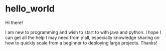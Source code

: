 # hello_world
 
 Hi there!
 
 I am new to programming and wish to start to with java and python.
 I hope I can get all the help I may need from y'all, especially knowledge 
 sharing on how to quickly scale from a beginner to deploying large projects.
 Thanks!
